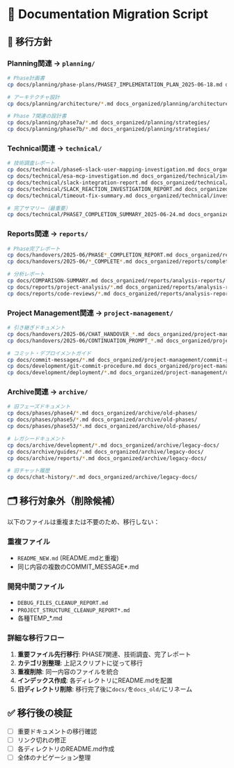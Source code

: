 # 📁 Documentation Migration Script

## 🎯 移行方針

### Planning関連 → `planning/`
```bash
# Phase計画書
cp docs/planning/phase-plans/PHASE7_IMPLEMENTATION_PLAN_2025-06-18.md docs_organized/planning/phase-plans/

# アーキテクチャ設計
cp docs/planning/architecture/*.md docs_organized/planning/architecture/

# Phase 7関連の設計書
cp docs/planning/phase7a/*.md docs_organized/planning/strategies/
cp docs/planning/phase7b/*.md docs_organized/planning/strategies/
```

### Technical関連 → `technical/`
```bash
# 技術調査レポート
cp docs/technical/phase6-slack-user-mapping-investigation.md docs_organized/technical/investigations/
cp docs/technical/esa-mcp-investigation.md docs_organized/technical/investigations/
cp docs/technical/slack-integration-report.md docs_organized/technical/investigations/
cp docs/technical/SLACK_REACTION_INVESTIGATION_REPORT.md docs_organized/technical/investigations/
cp docs/technical/timeout-fix-summary.md docs_organized/technical/investigations/

# 完了サマリー（最重要）
cp docs/technical/PHASE7_COMPLETION_SUMMARY_2025-06-24.md docs_organized/technical/
```

### Reports関連 → `reports/`
```bash
# Phase完了レポート
cp docs/handovers/2025-06/PHASE*_COMPLETION_REPORT.md docs_organized/reports/phase-reports/
cp docs/handovers/2025-06/*_COMPLETE*.md docs_organized/reports/completion-reports/

# 分析レポート
cp docs/COMPARISON-SUMMARY.md docs_organized/reports/analysis-reports/
cp docs/reports/project-analysis/*.md docs_organized/reports/analysis-reports/
cp docs/reports/code-reviews/*.md docs_organized/reports/analysis-reports/
```

### Project Management関連 → `project-management/`
```bash
# 引き継ぎドキュメント
cp docs/handovers/2025-06/CHAT_HANDOVER_*.md docs_organized/project-management/handovers/
cp docs/handovers/2025-06/CONTINUATION_PROMPT_*.md docs_organized/project-management/handovers/

# コミット・デプロイメントガイド
cp docs/commit-messages/*.md docs_organized/project-management/commit-guides/
cp docs/development/git-commit-procedure.md docs_organized/project-management/commit-guides/
cp docs/development/deployment/*.md docs_organized/project-management/deployment/
```

### Archive関連 → `archive/`
```bash
# 旧フェーズドキュメント
cp docs/phases/phase4/*.md docs_organized/archive/old-phases/
cp docs/phases/phase5/*.md docs_organized/archive/old-phases/
cp docs/phases/phase53/*.md docs_organized/archive/old-phases/

# レガシードキュメント
cp docs/archive/development/*.md docs_organized/archive/legacy-docs/
cp docs/archive/guides/*.md docs_organized/archive/legacy-docs/
cp docs/archive/reports/*.md docs_organized/archive/legacy-docs/

# 旧チャット履歴
cp docs/chat-history/*.md docs_organized/archive/legacy-docs/
```

## 🗂️ 移行対象外（削除候補）

以下のファイルは重複または不要のため、移行しない：

### 重複ファイル
- `README_NEW.md` (README.mdと重複)
- 同じ内容の複数のCOMMIT_MESSAGE*.md

### 開発中間ファイル
- `DEBUG_FILES_CLEANUP_REPORT.md`
- `PROJECT_STRUCTURE_CLEANUP_REPORT*.md`
- 各種TEMP_*.md

### 詳細な移行フロー
1. **重要ファイル先行移行**: PHASE7関連、技術調査、完了レポート
2. **カテゴリ別整理**: 上記スクリプトに従って移行
3. **重複削除**: 同一内容のファイルを統合
4. **インデックス作成**: 各ディレクトリにREADME.mdを配置
5. **旧ディレクトリ削除**: 移行完了後に`docs/`を`docs_old/`にリネーム

## ✅ 移行後の検証

- [ ] 重要ドキュメントの移行確認
- [ ] リンク切れの修正
- [ ] 各ディレクトリのREADME.md作成
- [ ] 全体のナビゲーション整理